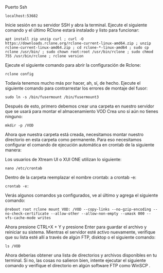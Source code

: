 Puerto Ssh
```
localhost:53682
```
Inicie sesión en su servidor SSH y abra la terminal. Ejecute el siguiente comando y el último RClone estará instalado y listo para funcionar:
```
apt install zip unzip curl ; curl -O https://downloads.rclone.org/rclone-current-linux-amd64.zip ; unzip rclone-current-linux-amd64.zip ; cd rclone-*-linux-amd64 ; sudo cp rclone /usr/bin/ ; sudo chown root:root /usr/bin/rclone ; sudo chmod 755 /usr/bin/rclone ; rclone version
```
Ejecute el siguiente comando para abrir la configuración de Rclone:
```
rclone config
```
Todavía tenemos mucho más por hacer, ah, sí, de hecho. Ejecute el siguiente comando para contrarrestar los errores de montaje del fusor:
```
sudo ln -s /bin/fusermount /bin/fusermount3
```
Después de esto, primero debemos crear una carpeta en nuestro servidor que se usará para montar el almacenamiento VOD Crea uno si aún no tienes ninguno:
```
mkdir -p /VOD
```
Ahora que nuestra carpeta está creada, necesitamos montar nuestro directorio en esta carpeta como permanente. Para eso necesitamos configurar el comando de ejecución automática en crontab de la siguiente manera:

Los usuarios de Xtream UI o XUI ONE utilizan lo siguiente:
```
nano /etc/crontab
```
Dentro de la carpeta reemplazar el nombre crontab: a crontab -e:
```
crontab -e:
```
Verás algunos comandos ya configurados, ve al último y agrega el siguiente comando:
```
@reboot root rclone mount VOD: /VOD --copy-links --no-gzip-encoding --no-check-certificate --allow-other --allow-non-empty --umask 000 --vfs-cache-mode writes
```
Ahora presione CTRL+X + Y y presione Enter para guardar el archivo y reiniciar su sistema. Mientras el servidor esté activo nuevamente, verifique que su lista esté allí a través de algún FTP, disktop o el siguiente comando:
```
ls /VOD
```
Ahora deberías obtener una lista de directorios y archivos disponibles en tu terminal. Si no, las cosas no salieron bien, intente ejecutar el siguiente comando y verifique el directorio en algún software FTP como WinSCP .
